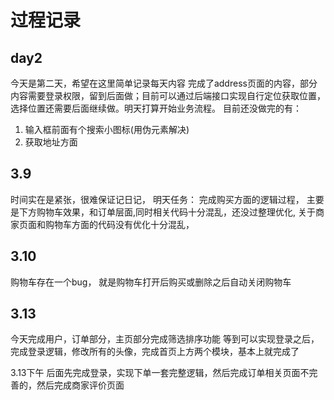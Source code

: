 # 过程记录
## day2
今天是第二天，希望在这里简单记录每天内容
完成了address页面的内容，部分内容需要登录权限，留到后面做；目前可以通过后端接口实现自行定位获取位置，选择位置还需要后面继续做。明天打算开始业务流程。
目前还没做完的有： 
1. 输入框前面有个搜索小图标(用伪元素解决)
2. 获取地址方面



## 3.9
时间实在是紧张，很难保证记日记，
明天任务： 完成购买方面的逻辑过程， 主要是下方购物车效果，和订单层面,同时相关代码十分混乱，还没过整理优化, 关于商家页面和购物车方面的代码没有优化十分混乱，

## 3.10
购物车存在一个bug， 就是购物车打开后购买或删除之后自动关闭购物车

## 3.13
今天完成用户，订单部分，主页部分完成筛选排序功能
等到可以实现登录之后，完成登录逻辑，修改所有的头像，完成首页上方两个模块，基本上就完成了

3.13下午
后面先完成登录，实现下单一套完整逻辑，然后完成订单相关页面不完善的，然后完成商家评价页面